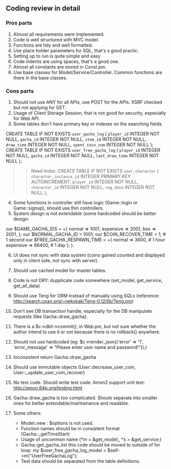 ## Coding review in detail
### Pros parts

1. Almost all requirements were implemented.
2. Code is well structured with MVC model.
3. Functions are tidy and well formatted.
4. Use place holder parameters for SQL, that's s good practic.
5. Setting up to run is quite simple and easy
6. Code indents are using spaces, that's a good one.
7. Almost all constants are stored in Const.pm.
8. Use base classes for Model/Service/Controller. Common functions are there in the base classes.

### Cons parts

1. Should not use ANY for all APIs, use POST for the APIs. XSRF checked but not applying for GET.
2. Usage of Client Storage Session, that is not good for security, especially for Web API. 
3. Some tables don't have primary key or indexes on the searching fields.

  >>
  CREATE TABLE IF NOT EXISTS `user_gacha_log` (
    `player_id` INTEGER NOT NULL,
    `gacha_id` INTEGER NOT NULL,
    `item_id` INTEGER NOT NULL,
    `draw_time` INTEGER NOT NULL,
    `spent_coin_num` INTEGER NOT NULL
  );
  CREATE TABLE IF NOT EXISTS `user_free_gacha_log` (
    `player_id` INTEGER NOT NULL,
    `gacha_id` INTEGER NOT NULL,
    `last_draw_time` INTEGER NOT NULL
  );
  
  >> Need index:
  CREATE TABLE IF NOT EXISTS `user_character` (
    `character_instance_id` INTEGER PRIMARY KEY AUTOINCREMENT,
    `player_id` INTEGER NOT NULL,
    `character_id` INTEGER NOT NULL,
    `reg_date` INTEGER NOT NULL
  );

4. Some functions in controller still have logic (Game::login or Game::signup), should use thin controllers.
5. System design is not extendable (some hardcoded should be better design: 

  >>
  our $GAME_GACHA_IDS = +{
      normal      => 1001,
      expensive   => 2001,
      box         => 2001,
  };
  our $NORMAL_GACHA_ID = 1001;
  our $COIN_RECOVER_TIME = 1; # 1 second
  our $FREE_GACHA_RESPAWN_TIME = +{
      normal      => 3600, # 1 hour
      expensive   => 86400, # 1 day
  };
).

6. UI does not sync with data system (coins gained counted and displayed only in client side, not sync with server).
7. Should use cached model for master tables.
8. Code is not DRY: dupplicate code somewhere (set_model, get_service, get_all_data)
9. Should use Teng for ORM instead of manually using SQLs (reference: http://search.cpan.org/~nekokak/Teng-0.12/lib/Teng.pm)
10. Don't see DB transaction handle, especially for the DB manipulate requests (like Gacha::draw_gacha). 

11. There is a  $c->dbh->commit(); in Web.pm, but not sure whether the author intend to use it or not because there is no rollback() anywhere.
12. Should not use hardcoded (eg: $c->render_json({'error' => '1', 'error_message' => "Please enter user name and password!"});)
13. Inconsistent return Gacha::draw_gacha
14. Should use immutable objects (User::decrease_user_coin, User::_update_user_coin_recover)
15. No test code. Should write test code. Amon2 support unit test: http://amon.64p.org/testing.html

16. Gacha::draw_gacha is too complicated. Shoule separate into smaller ones for better extendable/maintainance and readable.
17. Some others:
    + Model::new : $options is not used.
    + Function names should be in consistent format (Gacha::_getTimeStart)
    + Usage of uncommon name (*m = \&get_model;, *s = \&get_service;)
    + Gacha::get_gacha_list this code should be moved to outside of for loop: my $user_free_gacha_log_model = $self->m("UserFreeGachaLog");
    + Test data should be separated from the table definitions.

